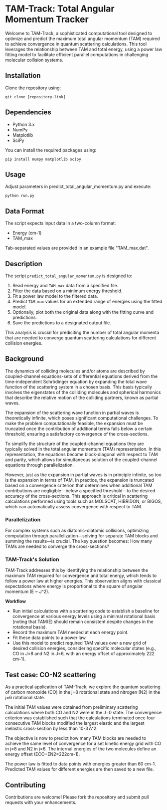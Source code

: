 # TAM-Track: Total Angular Momentum Tracker

Welcome to TAM-Track, a sophisticated computational tool designed to optimize and predict the maximum total angular momentum (TAM) required to achieve convergence in quantum scattering calculations. This tool leverages the relationship between TAM and total energy, using a power law fitting model to facilitate efficient parallel computations in challenging molecular collision systems.

## Installation

Clone the repository using:

`git clone [repository-link]`

## Dependencies

- Python 3.x
- NumPy
- Matplotlib
- SciPy

You can install the required packages using:

`pip install numpy matplotlib scipy`

## Usage

Adjust parameters in predict_total_angular_momentum.py and execute:

`python run.py`

## Data Format

The script expects input data in a two-column format:

- Energy (cm-1)
- TAM_max

Tab-separated values are provided in an example file "TAM_max.dat".

## Description

The script `predict_total_angular_momentum.py` is designed to:
1. Read energy and `TAM_max` data from a specified file.
2. Filter the data based on a minimum energy threshold.
3. Fit a power law model to the filtered data.
4. Predict `TAM_max` values for an extended range of energies using the fitted model.
5. Optionally, plot both the original data along with the fitting curve and predictions.
6. Save the predictions to a designated output file.

This analysis is crucial for prediciting the number of total angular momenta that are needed to converge quantum scattering calculations 
for different collision energies.

## Background
The dynamics of colliding molecules and/or atoms are described by coupled-channel equations-sets of differential equations derived from the time-independent Schrödinger equation by expanding the total wave function of the scattering system in a chosen basis. This basis typically involves the eigenstates of the colliding molecules and spherical harmonics that describe the relative motion of the colliding partners, known as partial waves.

The expansion of the scattering wave function in partial waves is theoretically infinite, which poses significant computational challenges. To make the problem computationally feasible, the expansion must be truncated once the contribution of additional terms falls below a certain threshold, ensuring a satisfactory convergence of the cross-sections.

To simplify the structure of the coupled-channel equations they are typically solved in the total angular momentum (TAM) representation. In this representation, the equations become block-diagonal with respect to TAM and parity, which allows for simultaneous solution of the coupled-channel equations through parallelization.

However, just as the expansion in partial waves is in principle infinite, so too is the expansion in terms of TAM. In practice, the expansion is truncated based on a convergence criterion that determines when additional TAM contributions are negligible—below a specified threshold—to the desired accuracy of the cross-sections. This approach is critical in scattering calculations performed using tools such as MOLSCAT, HIBRIDON, or BIGOS, which can automatically assess convergence with respect to TAM.

### Parallelization
For complex systems such as diatomic-diatomic collisions, optimizing computation through parallelization—solving for separate TAM blocks and summing the results—is crucial. The key question becomes: How many TAMs are needed to converge the cross-sections?

### TAM-Track's Solution
TAM-Track addresses this by identifying the relationship between the maximum TAM required for convergence and total energy, which tends to follow a power law at higher energies. This observation aligns with classical expectations where energy is proportional to the square of angular momentum (E ~ J^2).

**Workflow**
- Run initial calculations with a scattering code to establish a baseline for convergence at various energy levels using a minimal rotational basis (noting that TAM(E) should remain consistent despite changes in the rotational basis).
- Record the maximum TAM needed at each energy point.
- Fit these data points to a power law.
- Use this model to predict required TAM values over a new grid of desired collision energies, considering specific molecular states (e.g., CO in J=8 and N2 in J=6, with an energy offset of approximately 222 cm-1).

## Test case: CO-N2 scattering
As a practical application of TAM-Track, we explore the quantum scattering of carbon monoxide (CO) in the j=8 rotational state and nitrogen (N2) in the j=6 rotational state.

The initial TAM values were obtained from preliminary scattering calculations where both CO and N2 were in the J=0 state. The convergence criterion was established such that the calculations terminated once four consecutive TAM blocks modified the largest elastic and the largest inelastic cross-section by less than  10-3 A^2.

The objective is now to predict how many TAM blocks are needed to achieve the same level of convergence for a set kinetic energy grid with CO in j=8 and N2 in j=6. The internal energies of the two molecules define an energy offset (ECO+EN2=222cm-1).

The power law is fitted to data points with energies greater than 60 cm-1. Predicted TAM values for different energies are then saved to a new file.

## Contributing

Contributions are welcome! Please fork the repository and submit pull requests with your enhancements.


